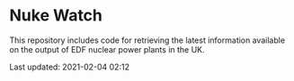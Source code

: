 # Nuke Watch

This repository includes code for retrieving the latest information available on the output of EDF nuclear power plants in the UK.

Last updated: 2021-02-04 02:12